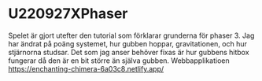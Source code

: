 # U220927XPhaser

Spelet är gjort utefter den tutorial som förklarar grunderna för phaser 3.
Jag har ändrat på poäng systemet, hur gubben hoppar, gravitationen, och hur stjärnorna studsar.
Det som jag anser behöver fixas är hur gubbens hitbox fungerar då den är en bit större än själva gubben.
Webbapplikatioen https://enchanting-chimera-6a03c8.netlify.app/
